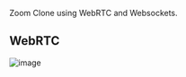 Zoom Clone using WebRTC and Websockets.

## WebRTC
![image](https://user-images.githubusercontent.com/87259219/227779607-eb585163-03ea-461f-80fd-601dcb9f4a68.png)
